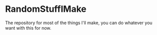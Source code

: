 # RandomStuffIMake
The repository for most of the things I'll make, you can do whatever you want with this for now.
